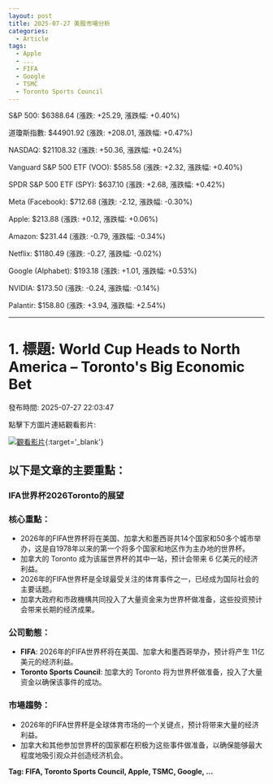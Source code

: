 ```yaml
---
layout: post
title: 2025-07-27 美股市場分析
categories:
  - Article
tags:
  - Apple
  - ...
  - FIFA
  - Google
  - TSMC
  - Toronto Sports Council
---
```



S&P 500: $6388.64 (漲跌: +25.29, 漲跌幅: +0.40%)


道瓊斯指數: $44901.92 (漲跌: +208.01, 漲跌幅: +0.47%)


NASDAQ: $21108.32 (漲跌: +50.36, 漲跌幅: +0.24%)


Vanguard S&P 500 ETF (VOO): $585.58 (漲跌: +2.32, 漲跌幅: +0.40%)


SPDR S&P 500 ETF (SPY): $637.10 (漲跌: +2.68, 漲跌幅: +0.42%)


Meta (Facebook): $712.68 (漲跌: -2.12, 漲跌幅: -0.30%)


Apple: $213.88 (漲跌: +0.12, 漲跌幅: +0.06%)


Amazon: $231.44 (漲跌: -0.79, 漲跌幅: -0.34%)


Netflix: $1180.49 (漲跌: -0.27, 漲跌幅: -0.02%)


Google (Alphabet): $193.18 (漲跌: +1.01, 漲跌幅: +0.53%)


NVIDIA: $173.50 (漲跌: -0.24, 漲跌幅: -0.14%)


Palantir: $158.80 (漲跌: +3.94, 漲跌幅: +2.54%)



---
# 1. 標題: World Cup Heads to North America – Toronto's Big Economic Bet
發布時間: 2025-07-27 22:03:47

點擊下方圖片連結觀看影片:

 [![觀看影片](https://i.ytimg.com/vi/5jfAbKn_s-o/sddefault.jpg)](https://www.youtube.com/watch?v=5jfAbKn_s-o){:target='_blank'}

## 以下是文章的主要重點：

### IFA世界杯2026Toronto的展望
### 核心重點：

*   2026年的FIFA世界杯将在美国、加拿大和墨西哥共14个国家和50多个城市举办，这是自1978年以来的第一个将多个国家和地区作为主办地的世界杯。
*   加拿大的 Toronto 成为该届世界杯的其中一站，预计会带来 6 亿美元的经济利益。
*   2026年的FIFA世界杯是全球最受关注的体育事件之一，已经成为国际社会的主要话题。
*   加拿大政府和市政機構共同投入了大量资金来为世界杯做准备，这些投资预计会带来长期的经济成果。

### 公司動態：
*   **FIFA**: 2026年的FIFA世界杯将在美国、加拿大和墨西哥举办，预计将产生 11亿美元的经济利益。
*   **Toronto Sports Council**: 加拿大的 Toronto 将为世界杯做准备，投入了大量资金以确保该事件的成功。

### 市場趨勢：

*   2026年的FIFA世界杯是全球体育市场的一个关键点，预计将带来大量的经济利益。
*   加拿大和其他参加世界杯的国家都在积极为这些事件做准备，以确保能够最大程度地吸引观众并创造经济机会。

**Tag: FIFA, Toronto Sports Council, Apple, TSMC, Google, ...**

